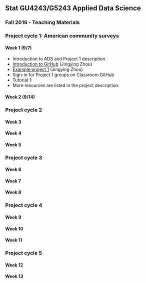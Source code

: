 ## Stat GU4243/G5243 Applied Data Science
### Fall 2016 - Teaching Materials

### Project cycle 1: American community surveys
#### Week 1 (9/7)
+ Introduction to ADS and Project 1 description
+ [Introduction to GitHub](https://github.com/TZstatsADS/ADS_Teaching/tree/master/Spring2016/Tutorials/wk2-Tutorial_GitHub-master) (Jingying Zhou)
+ [Example project 1](https://github.com/TZstatsADS/Spr2016-Proj1-Grp9-MajorMatters) (Jingying Zhou)
+ Sign-in for Project 1 groups on Classroom GitHub
+ Tutorial 1: 
+ More resources are listed in the project description.

#### Week 2 (9/14)

### Project cycle 2

#### Week 3

#### Week 4

#### Week 5

### Project cycle 3

#### Week 6

#### Week 7

#### Week 8

### Project cycle 4

#### Week 9

#### Week 10

#### Week 11

### Project cycle 5

#### Week 12

#### Week 13

